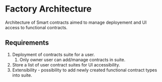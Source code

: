 # Factory Architecture

Architecture of Smart contracts aimed to manage deployement and UI access to functional contracts.

## Requirements

1. Deployment of contracts suite for a user.
   1. Only owner user can add/manage contracts in suite.
2. Store a list of user contract suites for UI accessibility.
3. Extensibility - possibility to add newly created functional contract types into suite.




